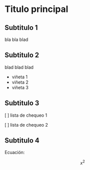 # Titulo principal 

## Subtitulo 1

bla bla blad

## Subtitulo 2

blad blad blad

* viñeta 1
* viñeta 2
* viñeta 3

## Subtitulo 3

[ ] lista de chequeo 1

[ ] lista de chequeo 2

## Subtitulo 4

Ecuación:

$$ x^2 $$
